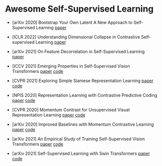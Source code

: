 # Awesome Self-Supervised Learning

* [arXiv 2020] Bootstrap Your Own Latent A New Approach to Self-Supervised Learning [paper](https://arxiv.org/pdf/2006.07733.pdf)

* [ICLR 2022] Understanding Dimensional Collapse in Contrastive Self-supervised Learning [paper](https://arxiv.org/pdf/2110.09348.pdf)

* [arXiv 2021] On Feature Decorrelation in Self-Supervised Learning [paper](https://arxiv.org/pdf/2105.00470.pdf)

* [ICCV 2021] Emerging Properties in Self-Supervised Vision Transformers [paper](https://arxiv.org/pdf/2104.14294.pdf) [code](https://github.com/facebookresearch/dino)

* [CVPR 2021] Exploring Simple Siamese Representation Learning [paper](https://arxiv.org/pdf/2011.10566.pdf) [code](https://github.com/facebookresearch/simsiam)

* [NPIS 2020] Representation Learning with Contrastive Predictive Coding [paper](https://proceedings.neurips.cc//paper/2020/file/5cd5058bca53951ffa7801bcdf421651-Paper.pdf) [code](https://github.com/jiamings/ml-cpc)

* [CVPR 2020] Momentum Contrast for Unsupervised Visual Representation Learning [paper](https://openaccess.thecvf.com/content_CVPR_2020/papers/He_Momentum_Contrast_for_Unsupervised_Visual_Representation_Learning_CVPR_2020_paper.pdf) [code](https://github.com/facebookresearch/moco)

* [arXiv 2020] Improved Baselines with Momentum Contrastive Learning [paper](https://arxiv.org/pdf/2003.04297v1.pdf) [code](https://github.com/facebookresearch/moco/tree/main/moco)

* [arXiv 2021] An Empirical Study of Training Self-Supervised Vision Transformers [paper](https://arxiv.org/pdf/2104.02057.pdf) [code](https://github.com/facebookresearch/moco-v3)

* [arXiv 2021] Self-Supervised Learning with Swin Transformers [paper](https://arxiv.org/pdf/2105.04553v2.pdf) [code](https://github.com/SwinTransformer/Transformer-SSL)
